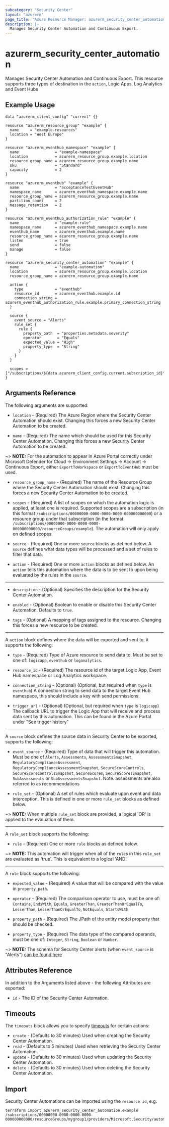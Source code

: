 ```yaml
---
subcategory: "Security Center"
layout: "azurerm"
page_title: "Azure Resource Manager: azurerm_security_center_automation"
description: |-
  Manages Security Center Automation and Continuous Export.
---
```


# azurerm_security_center_automation

Manages Security Center Automation and Continuous Export. This resource supports three types of destination in the `action`, Logic Apps, Log Analytics and Event Hubs

## Example Usage

```hcl
data "azurerm_client_config" "current" {}

resource "azurerm_resource_group" "example" {
  name     = "example-resources"
  location = "West Europe"
}

resource "azurerm_eventhub_namespace" "example" {
  name                = "example-namespace"
  location            = azurerm_resource_group.example.location
  resource_group_name = azurerm_resource_group.example.name
  sku                 = "Standard"
  capacity            = 2
}

resource "azurerm_eventhub" "example" {
  name                = "acceptanceTestEventHub"
  namespace_name      = azurerm_eventhub_namespace.example.name
  resource_group_name = azurerm_resource_group.example.name
  partition_count     = 2
  message_retention   = 2
}

resource "azurerm_eventhub_authorization_rule" "example" {
  name                = "example-rule"
  namespace_name      = azurerm_eventhub_namespace.example.name
  eventhub_name       = azurerm_eventhub.example.name
  resource_group_name = azurerm_resource_group.example.name
  listen              = true
  send                = false
  manage              = false
}

resource "azurerm_security_center_automation" "example" {
  name                = "example-automation"
  location            = azurerm_resource_group.example.location
  resource_group_name = azurerm_resource_group.example.name

  action {
    type              = "eventhub"
    resource_id       = azurerm_eventhub.example.id
    connection_string = azurerm_eventhub_authorization_rule.example.primary_connection_string
  }

  source {
    event_source = "Alerts"
    rule_set {
      rule {
        property_path  = "properties.metadata.severity"
        operator       = "Equals"
        expected_value = "High"
        property_type  = "String"
      }
    }
  }

  scopes = ["/subscriptions/${data.azurerm_client_config.current.subscription_id}"]
}
```

## Arguments Reference

The following arguments are supported:

* `location` - (Required) The Azure Region where the Security Center Automation should exist. Changing this forces a new Security Center Automation to be created.

* `name` - (Required) The name which should be used for this Security Center Automation. Changing this forces a new Security Center Automation to be created.

~> **NOTE:** For the automation to appear in Azure Portal correctly under Microsoft Defender for Cloud -> Environment Settings -> Account -> Continuous Export, either `ExportToWorkspace` or `ExportToEventHub` must be used.

* `resource_group_name` - (Required) The name of the Resource Group where the Security Center Automation should exist. Changing this forces a new Security Center Automation to be created.

* `scopes` - (Required) A list of scopes on which the automation logic is applied, at least one is required. Supported scopes are a subscription (in this format `/subscriptions/00000000-0000-0000-0000-000000000000`) or a resource group under that subscription (in the format `/subscriptions/00000000-0000-0000-0000-000000000000/resourceGroups/example`). The automation will only apply on defined scopes.

* `source` - (Required) One or more `source` blocks as defined below. A `source` defines what data types will be processed and a set of rules to filter that data.

* `action` - (Required) One or more `action` blocks as defined below. An `action` tells this automation where the data is to be sent to upon being evaluated by the rules in the `source`.

---

* `description` - (Optional) Specifies the description for the Security Center Automation.

* `enabled` - (Optional) Boolean to enable or disable this Security Center Automation. Defaults to `true`.

* `tags` - (Optional) A mapping of tags assigned to the resource. Changing this forces a new resource to be created.

---

A `action` block defines where the data will be exported and sent to, it supports the following:

* `type` - (Required) Type of Azure resource to send data to. Must be set to one of: `logicapp`, `eventhub` or `loganalytics`.

* `resource_id` - (Required) The resource id of the target Logic App, Event Hub namespace or Log Analytics workspace.

* `connection_string` - (Optional) (Optional, but required when `type` is `eventhub`) A connection string to send data to the target Event Hub namespace, this should include a key with send permissions.

* `trigger_url` - (Optional) (Optional, but required when `type` is `logicapp`) The callback URL to trigger the Logic App that will receive and process data sent by this automation. This can be found in the Azure Portal under "See trigger history"

---

A `source` block defines the source data in Security Center to be exported, supports the following:

* `event_source` - (Required) Type of data that will trigger this automation. Must be one of `Alerts`, `Assessments`, `AssessmentsSnapshot`, `RegulatoryComplianceAssessment`, `RegulatoryComplianceAssessmentSnapshot`, `SecureScoreControls`, `SecureScoreControlsSnapshot`, `SecureScores`, `SecureScoresSnapshot`, `SubAssessments` or `SubAssessmentsSnapshot`. Note. assessments are also referred to as recommendations

* `rule_set` - (Optional) A set of rules which evaluate upon event and data interception. This is defined in one or more `rule_set` blocks as defined below.

~> **NOTE:** When multiple `rule_set` block are provided, a logical 'OR' is applied to the evaluation of them.

---

A `rule_set` block supports the following:

* `rule` - (Required) One or more `rule` blocks as defined below.

~> **NOTE:** This automation will trigger when all of the `rule`s in this `rule_set` are evaluated as 'true'. This is equivalent to a logical 'AND'.

---

A `rule` block supports the following:

* `expected_value` - (Required) A value that will be compared with the value in `property_path`.

* `operator` - (Required) The comparison operator to use, must be one of: `Contains`, `EndsWith`, `Equals`, `GreaterThan`, `GreaterThanOrEqualTo`, `LesserThan`, `LesserThanOrEqualTo`, `NotEquals`, `StartsWith`

* `property_path` - (Required) The JPath of the entity model property that should be checked.

* `property_type` - (Required) The data type of the compared operands, must be one of: `Integer`, `String`, `Boolean` or `Number`.

~> **NOTE:** The schema for Security Center alerts (when `event_source` is "Alerts") [can be found here](https://docs.microsoft.com/azure/security-center/alerts-schemas?tabs=schema-continuousexport)

## Attributes Reference

In addition to the Arguments listed above - the following Attributes are exported:

* `id` - The ID of the Security Center Automation.

## Timeouts

The `timeouts` block allows you to specify [timeouts](https://www.terraform.io/language/resources/syntax#operation-timeouts) for certain actions:

* `create` - (Defaults to 30 minutes) Used when creating the Security Center Automation.
* `read` - (Defaults to 5 minutes) Used when retrieving the Security Center Automation.
* `update` - (Defaults to 30 minutes) Used when updating the Security Center Automation.
* `delete` - (Defaults to 30 minutes) Used when deleting the Security Center Automation.

## Import

Security Center Automations can be imported using the `resource id`, e.g.

```shell
terraform import azurerm_security_center_automation.example /subscriptions/00000000-0000-0000-0000-000000000000/resourceGroups/mygroup1/providers/Microsoft.Security/automations/automation1
```
